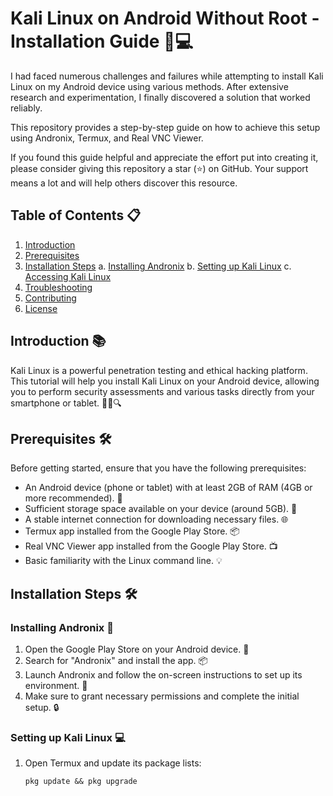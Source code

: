 # Kali Linux on Android Without Root - Installation Guide 📱💻

I had faced numerous challenges and failures while attempting to install Kali Linux on my Android device using various methods. After extensive research and experimentation, I finally discovered a solution that worked reliably. 

This repository provides a step-by-step guide on how to achieve this setup using Andronix, Termux, and Real VNC Viewer.

If you found this guide helpful and appreciate the effort put into creating it, please consider giving this repository a star (⭐) on GitHub. Your support means a lot and will help others discover this resource.


## Table of Contents 📋
1. [Introduction](#introduction)
2. [Prerequisites](#prerequisites)
3. [Installation Steps](#installation-steps)
    a. [Installing Andronix](#installing-andronix)
    b. [Setting up Kali Linux](#setting-up-kali-linux)
    c. [Accessing Kali Linux](#accessing-kali-linux)
4. [Troubleshooting](#troubleshooting)
5. [Contributing](#contributing)
6. [License](#license)

## Introduction 📚

Kali Linux is a powerful penetration testing and ethical hacking platform. This tutorial will help you install Kali Linux on your Android device, allowing you to perform security assessments and various tasks directly from your smartphone or tablet. 🕵️‍♂️🔍

## Prerequisites 🛠️

Before getting started, ensure that you have the following prerequisites:

- An Android device (phone or tablet) with at least 2GB of RAM (4GB or more recommended). 📱
- Sufficient storage space available on your device (around 5GB). 💾
- A stable internet connection for downloading necessary files. 🌐
- Termux app installed from the Google Play Store. 📦
- Real VNC Viewer app installed from the Google Play Store. 📺
- Basic familiarity with the Linux command line. 💡

## Installation Steps 🛠️

### Installing Andronix 📲

1. Open the Google Play Store on your Android device. 📱
2. Search for "Andronix" and install the app. 📦
3. Launch Andronix and follow the on-screen instructions to set up its environment. 🚀
4. Make sure to grant necessary permissions and complete the initial setup. 🔒

### Setting up Kali Linux 💻

1. Open Termux and update its package lists:
   ```shell
   pkg update && pkg upgrade

